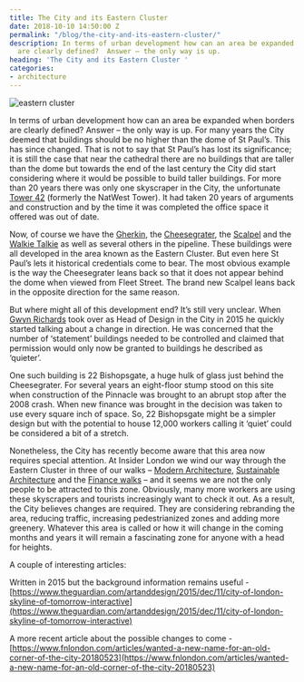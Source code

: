 ```yaml
---
title: The City and its Eastern Cluster
date: 2018-10-10 14:50:00 Z
permalink: "/blog/the-city-and-its-eastern-cluster/"
description: In terms of urban development how can an area be expanded when borders
  are clearly defined?  Answer – the only way is up.
heading: 'The City and its Eastern Cluster '
categories:
- architecture
---
```


![eastern cluster](/uploads/eastern-cluster_1.jpg)

In terms of urban development how can an area be expanded when borders are clearly defined?  Answer – the only way is up.  For many years the City deemed that buildings should be no higher than the dome of St Paul’s.  This has since changed.  That is not to say that St Paul’s has lost its significance; it is still the case that near the cathedral there are no buildings that are taller than the dome but towards the end of the last century the City did start considering where it would be possible to build taller buildings.  For more than 20 years there was only one skyscraper in the City, the unfortunate [Tower 42](http://www.tower42.com/) (formerly the NatWest Tower).  It had taken 20 years of arguments and construction and by the time it was completed the office space it offered was out of date.



Now, of course we have the [Gherkin](http://www.thegherkinlondon.com/), the [Cheesegrater](https://www.theleadenhallbuilding.com/), the [Scalpel](https://thescalpelec3.co.uk/building-alt/) and the [Walkie Talkie](https://skygarden.london/about) as well as several others in the pipeline.  These buildings were all developed in the area known as the Eastern Cluster. But even here St Paul’s lets it historical credentials come to bear. The most obvious example is the way the Cheesegrater leans back so that it does not appear behind the dome when viewed from Fleet Street. The brand new Scalpel leans back in the opposite direction for the same reason.



But where might all of this development end?  It’s still very unclear.  When [Gwyn Richards](http://www.newlondonarchitecture.org/nla-network/people/speakers/r/gwyn-richards) took over as Head of Design in the City in 2015 he quickly started talking about a change in direction.  He was concerned that the number of ‘statement’ buildings needed to be controlled and claimed that permission would only now be granted to buildings he described as ‘quieter’.



One such building is 22 Bishopsgate, a huge hulk of glass just behind the Cheesegrater.  For several years an eight-floor stump stood on this site when construction of the Pinnacle was brought to an abrupt stop after the 2008 crash.  When new finance was brought in the decision was taken to use every square inch of space.  So, 22 Bishopsgate might be a simpler design but with the potential to house 12,000 workers calling it ‘quiet’ could be considered a bit of a stretch.



Nonetheless, the City has recently become aware that this area now requires special attention.  At Insider London we wind our way through the Eastern Cluster in three of our walks – [Modern Architecture](https://www.insider-london.co.uk/tours/modern-architecture-tour/), [Sustainable Architecture](https://www.insider-london.co.uk/tours/sustainable-london-architecture-tour/) and the [Finance walks](https://www.insider-london.co.uk/tours/london-finance-walking-tour/) – and it seems we are not the only people to be attracted to this zone.  Obviously, many more workers are using these skyscrapers and tourists increasingly want to check it out.  As a result, the City believes changes are required.  They are considering rebranding the area, reducing traffic, increasing pedestrianized zones and adding more greenery.  Whatever this area is called or how it will change in the coming months and years it will remain a fascinating zone for anyone with a head for heights.



A couple of interesting articles:



Written in 2015 but the background information remains useful - [https://www.theguardian.com/artanddesign/2015/dec/11/city-of-london-skyline-of-tomorrow-interactive](https://www.theguardian.com/artanddesign/2015/dec/11/city-of-london-skyline-of-tomorrow-interactive)

A more recent article about the possible changes to come - [https://www.fnlondon.com/articles/wanted-a-new-name-for-an-old-corner-of-the-city-20180523](https://www.fnlondon.com/articles/wanted-a-new-name-for-an-old-corner-of-the-city-20180523)
